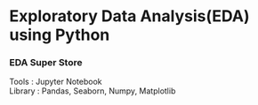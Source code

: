# Exploratory Data Analysis(EDA) using Python


<h3>EDA Super Store</h3>

Tools   : Jupyter Notebook <br>
Library : Pandas, Seaborn, Numpy, Matplotlib <br>

